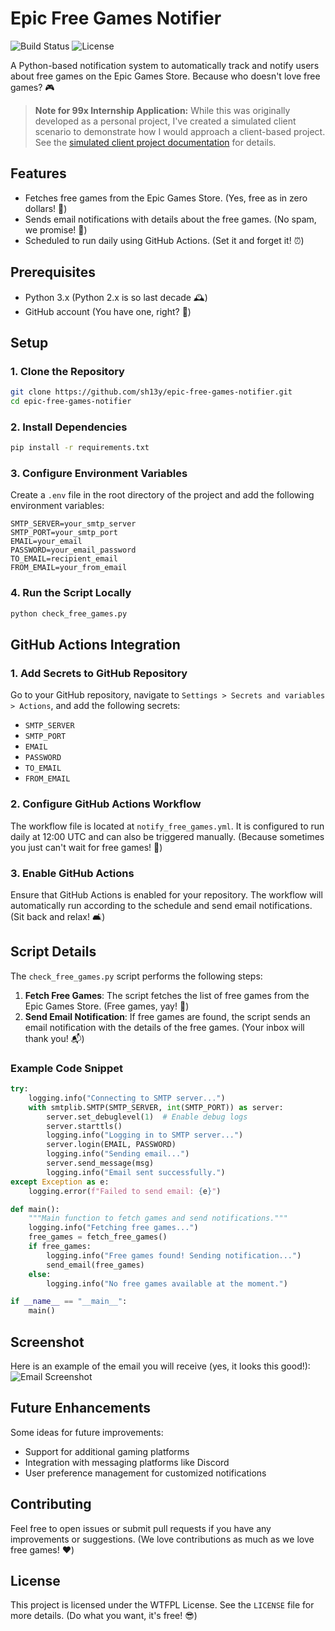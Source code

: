 # Epic Free Games Notifier
![Build Status](https://img.shields.io/github/actions/workflow/status/sh13y/epic-free-games-notifier/notify_free_games.yml)
![License](https://img.shields.io/github/license/sh13y/epic-free-games-notifier)

A Python-based notification system to automatically track and notify users about free games on the Epic Games Store. Because who doesn't love free games? 🎮

> **Note for 99x Internship Application:** While this was originally developed as a personal project, I've created a simulated client scenario to demonstrate how I would approach a client-based project. See the [simulated client project documentation](./PROJECT_DOCUMENTATION.md) for details.

## Features
- Fetches free games from the Epic Games Store. (Yes, free as in zero dollars! 💸)
- Sends email notifications with details about the free games. (No spam, we promise! 📧)
- Scheduled to run daily using GitHub Actions. (Set it and forget it! ⏰)

## Prerequisites
- Python 3.x (Python 2.x is so last decade 🕰️)
- GitHub account (You have one, right? 🤔)

## Setup
### 1. Clone the Repository
```sh
git clone https://github.com/sh13y/epic-free-games-notifier.git
cd epic-free-games-notifier
```

### 2. Install Dependencies
```sh
pip install -r requirements.txt
```

### 3. Configure Environment Variables
Create a `.env` file in the root directory of the project and add the following environment variables:
```
SMTP_SERVER=your_smtp_server
SMTP_PORT=your_smtp_port
EMAIL=your_email
PASSWORD=your_email_password
TO_EMAIL=recipient_email
FROM_EMAIL=your_from_email
```

### 4. Run the Script Locally
```sh
python check_free_games.py
```

## GitHub Actions Integration
### 1. Add Secrets to GitHub Repository
Go to your GitHub repository, navigate to `Settings > Secrets and variables > Actions`, and add the following secrets:
- `SMTP_SERVER`
- `SMTP_PORT`
- `EMAIL`
- `PASSWORD`
- `TO_EMAIL`
- `FROM_EMAIL`

### 2. Configure GitHub Actions Workflow
The workflow file is located at `notify_free_games.yml`. It is configured to run daily at 12:00 UTC and can also be triggered manually. (Because sometimes you just can't wait for free games! 🎉)

### 3. Enable GitHub Actions
Ensure that GitHub Actions is enabled for your repository. The workflow will automatically run according to the schedule and send email notifications. (Sit back and relax! 🛋️)

## Script Details
The `check_free_games.py` script performs the following steps:
1. **Fetch Free Games**: The script fetches the list of free games from the Epic Games Store. (Free games, yay! 🥳)
2. **Send Email Notification**: If free games are found, the script sends an email notification with the details of the free games. (Your inbox will thank you! 📬)

### Example Code Snippet
```python
try:
    logging.info("Connecting to SMTP server...")
    with smtplib.SMTP(SMTP_SERVER, int(SMTP_PORT)) as server:
        server.set_debuglevel(1)  # Enable debug logs
        server.starttls()
        logging.info("Logging in to SMTP server...")
        server.login(EMAIL, PASSWORD)
        logging.info("Sending email...")
        server.send_message(msg)
        logging.info("Email sent successfully.")
except Exception as e:
    logging.error(f"Failed to send email: {e}")

def main():
    """Main function to fetch games and send notifications."""
    logging.info("Fetching free games...")
    free_games = fetch_free_games()
    if free_games:
        logging.info("Free games found! Sending notification...")
        send_email(free_games)
    else:
        logging.info("No free games available at the moment.")

if __name__ == "__main__":
    main()
```

## Screenshot
Here is an example of the email you will receive (yes, it looks this good!):
![Email Screenshot](assets/Screenshot_20250103-025754.png)

## Future Enhancements
Some ideas for future improvements:
- Support for additional gaming platforms
- Integration with messaging platforms like Discord
- User preference management for customized notifications

## Contributing
Feel free to open issues or submit pull requests if you have any improvements or suggestions. (We love contributions as much as we love free games! ❤️)

## License
This project is licensed under the WTFPL License. See the `LICENSE` file for more details. (Do what you want, it's free! 😎)
